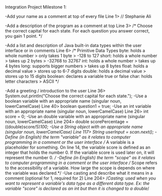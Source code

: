 Integration Project Milestone 1:

-Add your name as a comment at top of every file
Line 1>
// Stephanie Ali

-Add a description of the program as a comment at top
Line 3>
/* Choose the correct capital for each state. 
   For each question you answer correct, you gain 1 point. */
   
-Add a list and description of Java built-in data types within the user interface or in comments
Line 6>
/* Primitive Data Types
   byte: holds a whole number > only takes 1 byte > -128 to 127
   short: holds a whole number > takes up 2 bytes > -32768 to 32767
   int: holds a whole number > takes up 4 bytes
   long: supports bigger numbers > takes up 8 bytes 
   float: holds a decimal value > stores up to 6-7 digits
   double: holds a decimal value > stores up to 15 digits
   boolean: declares a variable true or false
   char: holds letter characters > ASCII */
   
-Add a greeting / introduction to the user
Line 36>
System.out.println("Choose the correct capital for each state.");
-Use a boolean variable with an appropriate name  (singular noun, lowerCamelCase)
Line 40>
boolean question1 = true;
-Use an int variable with an appropriate name (singular noun, lowerCamelCase)
Line 26>
int score = 0;
-Use an double variable with an appropriate name (singular noun, lowerCamelCase)
Line 204>
double scorePercentage = ((double)score/5)*100;
-Use a String object with an appropriate name (singular noun, lowerCamelCase)
Line 117>
String userInput = scan.next();
-Define (in English) the term "variable" as it relates to computer programming in a comment or the user interface
/* A variable is a placeholder for something. 
	On line 14, the variable score is defined as an integer that holds the number 0.
	If the variable score is used later on, it will represent the number 0. */
-Define (in English) the term "scope" as it relates to computer programming in a comment or the user interface
/* Scope refers to the accessibility of a variable. How large the scope is depends on where the variable was declared.*/
-Use casting and describe what it means in a comment (optional for 1, required for 2)
Line 204>
/*Casting: used when you want to represent a variable's data type as a different data type.
	 Ex: the variable "score" is declared as an int but then it is changed to a double*/
